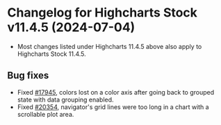# Changelog for Highcharts Stock v11.4.5 (2024-07-04)

- Most changes listed under Highcharts 11.4.5 above also apply to Highcharts Stock 11.4.5.

## Bug fixes
- Fixed [#17945](https://github.com/highcharts/highcharts/issues/17945), colors lost on a color axis after going back to grouped state with data grouping enabled.
- Fixed [#20354](https://github.com/highcharts/highcharts/issues/20354), navigator's grid lines were too long in a chart with a scrollable plot area.
